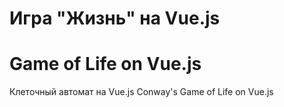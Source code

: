 # Игра "Жизнь" на Vue.js
# Game of Life on Vue.js
Клеточный автомат на Vue.js
Conway's Game of Life on Vue.js
